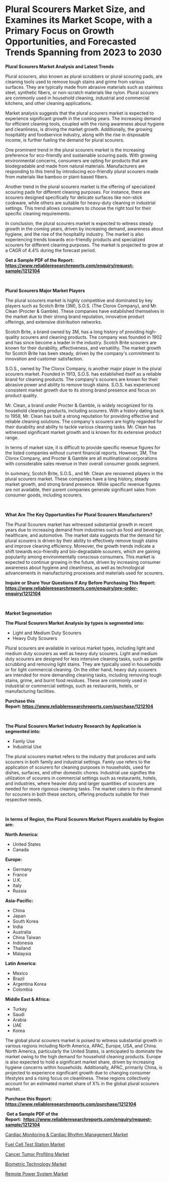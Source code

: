 <p><h1>Plural Scourers Market Size, and Examines its Market Scope, with a Primary Focus on Growth Opportunities, and Forecasted Trends Spanning from 2023 to 2030</h1></p><p><strong>Plural Scourers Market Analysis and Latest Trends</strong></p>
<p><p>Plural scourers, also known as plural scrubbers or plural scouring pads, are cleaning tools used to remove tough stains and grime from various surfaces. They are typically made from abrasive materials such as stainless steel, synthetic fibers, or non-scratch materials like nylon. Plural scourers are commonly used in household cleaning, industrial and commercial kitchens, and other cleaning applications.</p><p>Market analysis suggests that the plural scourers market is expected to experience significant growth in the coming years. The increasing demand for efficient cleaning tools, coupled with the rising awareness about hygiene and cleanliness, is driving the market growth. Additionally, the growing hospitality and foodservice industry, along with the rise in disposable income, is further fueling the demand for plural scourers.</p><p>One prominent trend in the plural scourers market is the increasing preference for eco-friendly and sustainable scouring pads. With growing environmental concerns, consumers are opting for products that are biodegradable and made from natural materials. Manufacturers are responding to this trend by introducing eco-friendly plural scourers made from materials like bamboo or plant-based fibers.</p><p>Another trend in the plural scourers market is the offering of specialized scouring pads for different cleaning purposes. For instance, there are scourers designed specifically for delicate surfaces like non-stick cookware, while others are suitable for heavy-duty cleaning in industrial settings. This trend allows consumers to choose the right tool for their specific cleaning requirements.</p><p>In conclusion, the plural scourers market is expected to witness steady growth in the coming years, driven by increasing demand, awareness about hygiene, and the rise of the hospitality industry. The market is also experiencing trends towards eco-friendly products and specialized scourers for different cleaning purposes. The market is projected to grow at a CAGR of 4.4% during the forecast period.</p></p>
<p><strong>Get a Sample PDF of the Report:&nbsp; <a href="https://www.reliableresearchreports.com/enquiry/request-sample/1212104">https://www.reliableresearchreports.com/enquiry/request-sample/1212104</a></strong></p>
<p>&nbsp;</p>
<p><strong>Plural Scourers Major Market Players</strong></p>
<p><p>The plural scourers market is highly competitive and dominated by key players such as Scotch Brite (3M), S.O.S. (The Clorox Company), and Mr. Clean (Procter & Gamble). These companies have established themselves in the market due to their strong brand reputation, innovative product offerings, and extensive distribution networks.</p><p>Scotch Brite, a brand owned by 3M, has a long history of providing high-quality scourers and cleaning products. The company was founded in 1902 and has since become a leader in the industry. Scotch Brite scourers are known for their durability, effectiveness, and versatility. The market growth for Scotch Brite has been steady, driven by the company's commitment to innovation and customer satisfaction.</p><p>S.O.S., owned by The Clorox Company, is another major player in the plural scourers market. Founded in 1913, S.O.S. has established itself as a reliable brand for cleaning products. The company's scourers are known for their abrasive power and ability to remove tough stains. S.O.S. has experienced consistent market growth due to its strong brand presence and focus on product quality.</p><p>Mr. Clean, a brand under Procter & Gamble, is widely recognized for its household cleaning products, including scourers. With a history dating back to 1958, Mr. Clean has built a strong reputation for providing effective and reliable cleaning solutions. The company's scourers are highly regarded for their durability and ability to tackle various cleaning tasks. Mr. Clean has witnessed significant market growth and is known for its extensive product range.</p><p>In terms of market size, it is difficult to provide specific revenue figures for the listed companies without current financial reports. However, 3M, The Clorox Company, and Procter & Gamble are all multinational corporations with considerable sales revenue in their overall consumer goods segment.</p><p>In summary, Scotch Brite, S.O.S., and Mr. Clean are renowned players in the plural scourers market. These companies have a long history, steady market growth, and strong brand presence. While specific revenue figures are not available, their parent companies generate significant sales from consumer goods, including scourers.</p></p>
<p>&nbsp;</p>
<p><strong>What Are The Key Opportunities For Plural Scourers Manufacturers?</strong></p>
<p><p>The Plural Scourers market has witnessed substantial growth in recent years due to increasing demand from industries such as food and beverage, healthcare, and automotive. The market data suggests that the demand for plural scourers is driven by their ability to effectively remove tough stains and improve cleaning efficiency. Moreover, the growth trends indicate a shift towards eco-friendly and bio-degradable scourers, which are gaining popularity among environmentally conscious consumers. This market is expected to continue growing in the future, driven by increasing consumer awareness about hygiene and cleanliness, as well as technological advancements in manufacturing processes and materials used for scourers.</p></p>
<p><strong>Inquire or Share Your Questions If Any Before Purchasing This Report: <a href="https://www.reliableresearchreports.com/enquiry/pre-order-enquiry/1212104">https://www.reliableresearchreports.com/enquiry/pre-order-enquiry/1212104</a></strong></p>
<p>&nbsp;</p>
<p><strong>Market Segmentation</strong></p>
<p><strong>The Plural Scourers Market Analysis by types is segmented into:</strong></p>
<p><ul><li>Light and Medium Duty Scourers</li><li>Heavy Duty Scourers</li></ul></p>
<p><p>Plural scourers are available in various market types, including light and medium duty scourers as well as heavy duty scourers. Light and medium duty scourers are designed for less intensive cleaning tasks, such as gentle scrubbing and removing light stains. They are typically used in households or for light commercial cleaning. On the other hand, heavy duty scourers are intended for more demanding cleaning tasks, including removing tough stains, grime, and burnt food residues. These are commonly used in industrial or commercial settings, such as restaurants, hotels, or manufacturing facilities.</p></p>
<p><strong>Purchase this Report:&nbsp;<a href="https://www.reliableresearchreports.com/purchase/1212104">https://www.reliableresearchreports.com/purchase/1212104</a></strong></p>
<p>&nbsp;</p>
<p><strong>The Plural Scourers Market Industry Research by Application is segmented into:</strong></p>
<p><ul><li>Famly Use</li><li>Industrial Use</li></ul></p>
<p><p>The plural scourers market refers to the industry that produces and sells scourers in both family and industrial settings. Famly use refers to the application of scourers for cleaning purposes in households, used for dishes, surfaces, and other domestic chores. Industrial use signifies the utilization of scourers in commercial settings such as restaurants, hotels, and industries, where heavier duty and larger quantities of scourers are needed for more rigorous cleaning tasks. The market caters to the demand for scourers in both these sectors, offering products suitable for their respective needs.</p></p>
<p>&nbsp;</p>
<p><strong>In terms of Region, the Plural Scourers Market Players available by Region are:</strong></p>
<p>
    <p> <strong> North America: </strong>
        <ul>
            <li>United States</li>
            <li>Canada</li>
        </ul>
        </p> 
    <p> <strong> Europe: </strong>
        <ul>
            <li>Germany</li>
            <li>France</li>
            <li>U.K.</li>
            <li>Italy</li>
            <li>Russia</li>
        </ul>
        </p> 
    <p> <strong> Asia-Pacific: </strong>
        <ul>
            <li>China</li>
            <li>Japan</li>
            <li>South Korea</li>
            <li>India</li>
            <li>Australia</li>
            <li>China Taiwan</li>
            <li>Indonesia</li>
            <li>Thailand</li>
            <li>Malaysia</li>
        </ul>
        </p> 
    <p> <strong> Latin America: </strong>
        <ul>
            <li>Mexico</li>
            <li>Brazil</li>
            <li>Argentina Korea</li>
            <li>Colombia</li>
        </ul>
        </p> 
    <p> <strong> Middle East & Africa: </strong>
        <ul>
            <li>Turkey</li>
            <li>Saudi</li>
            <li>Arabia</li>
            <li>UAE</li>
            <li>Korea</li>
        </ul>
    </p>
    </p>
<p><p>The global plural scourers market is poised to witness substantial growth in various regions including North America, APAC, Europe, USA, and China. North America, particularly the United States, is anticipated to dominate the market owing to the high demand for household cleaning products. Europe is also expected to hold a significant market share, driven by increasing hygiene concerns within households. Additionally, APAC, primarily China, is projected to experience significant growth due to changing consumer lifestyles and a rising focus on cleanliness. These regions collectively account for an estimated market share of X% in the global plural scourers market.</p></p>
<p><strong>Purchase this Report: <a href="https://www.reliableresearchreports.com/purchase/1212104">https://www.reliableresearchreports.com/purchase/1212104</a></strong></p>
<p>&nbsp;<strong>Get a Sample PDF of the Report:&nbsp;&nbsp;<a href="https://www.reliableresearchreports.com/enquiry/request-sample/1212104">https://www.reliableresearchreports.com/enquiry/request-sample/1212104</a></strong></p>
<p><strong></strong></p>
<p><p><a href="https://www.linkedin.com/pulse/cardiac-monitoring-amp-rhythm-management-market-size-share-s33fc/">Cardiac Monitoring & Cardiac Rhythm Management Market</a></p><p><a href="https://medium.com/@kennethjensen27/fuel-cell-test-station-market-size-growth-forecast-2023-2030-2f12d8759e89">Fuel Cell Test Station Market</a></p><p><a href="https://www.linkedin.com/pulse/cancer-tumor-profiling-market-share-amp-new-trends-analysis-nskbc/">Cancer Tumor Profiling Market</a></p><p><a href="https://www.linkedin.com/pulse/biometric-technology-market-size-growth-forecast-from-2023--trowc/">Biometric Technology Market</a></p><p><a href="https://medium.com/@angelageorge32/remote-power-system-market-size-growth-forecast-2023-2030-6fb4b3c13c17">Remote Power System Market</a></p></p>